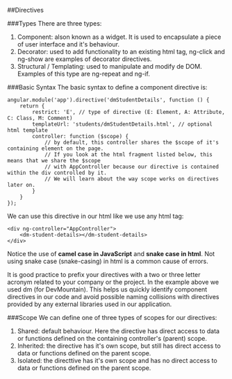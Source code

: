 ##Directives

###Types
There are three types:

1. Component: alson known as a widget. It is used to encapsulate a piece of user interface and it's behaviour.
2. Decorator: used to add functionality to an existing html tag, ng-click and ng-show are examples of decorator directives.
3. Structural / Templating: used to manipulate and modify de DOM. Examples of this type are ng-repeat and ng-if.

###Basic Syntax
The basic syntax to define a component directive is:

	angular.module('app').directive('dmStudentDetails', function () {
		return { 
			restrict: 'E', // type of directive (E: Element, A: Attribute, C: Class, M: Comment)
			templateUrl: 'students/dmStudentDetails.html', // optional html template
			controller: function ($scope) {
				// by default, this controller shares the $scope of it's containing element on the page.
				// If you look at the html fragment listed below, this means that we share the $scope
				// with AppController because our directive is contained within the div controlled by it.
				// We will learn about the way scope works on directives later on.
			} 
		}
	});

We can use this directive in our html like we use any html tag:
	
	<div ng-controller="AppController">
		<dm-student-details></dm-student-details>
	</div>

Notice the use of **camel case in JavaScript** and **snake case in html**. 
Not using snake case (snake-casing) in html is a common cause of errors.

It is good practice to prefix your directives with a two or three letter acronym related to your company or the project.
In the example above we used dm (for DevMountain). This helps us quickly identify component directives in our code
and avoid possible naming collisions with directives provided by any external libraries used in our application.

###Scope
We can define one of three types of scopes for our directives:

1. Shared: default behaviour. Here the directive has direct access to data or functions defined on the containing controller's (parent) scope.
2. Inherited: the directive has it's own scope, but still has direct access to data or functions defined on the parent scope.
3. Isolated: the directtive has it's own scope and has no direct access to data or functions defined on the parent scope.

